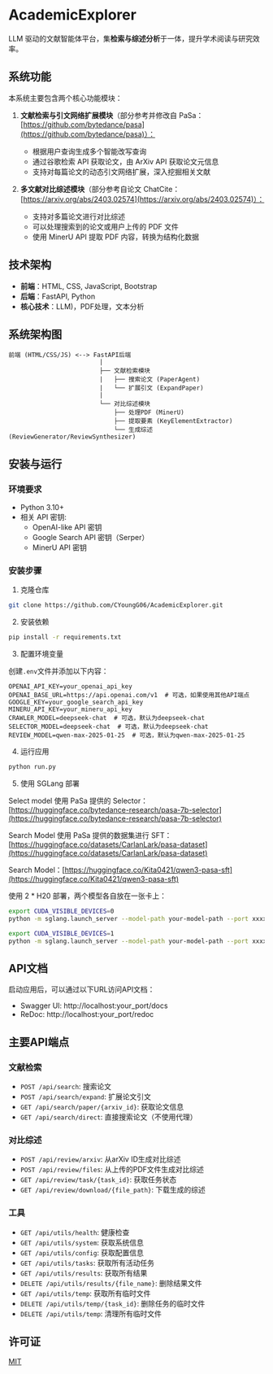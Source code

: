 # AcademicExplorer

LLM 驱动的文献智能体平台，集**检索与综述分析**于一体，提升学术阅读与研究效率。

## 系统功能

本系统主要包含两个核心功能模块：

1. **文献检索与引文网络扩展模块**（部分参考并修改自 PaSa：[https://github.com/bytedance/pasa](https://github.com/bytedance/pasa)）：
   - 根据用户查询生成多个智能改写查询
   - 通过谷歌检索 API 获取论文，由 ArXiv API 获取论文元信息
   - 支持对每篇论文的动态引文网络扩展，深入挖掘相关文献

2. **多文献对比综述模块**（部分参考自论文 ChatCite：[https://arxiv.org/abs/2403.02574](https://arxiv.org/abs/2403.02574)）：
   - 支持对多篇论文进行对比综述
   - 可以处理搜索到的论文或用户上传的 PDF 文件
   - 使用 MinerU API 提取 PDF 内容，转换为结构化数据

## 技术架构

- **前端**：HTML, CSS, JavaScript, Bootstrap
- **后端**：FastAPI, Python
- **核心技术**：LLM)，PDF处理，文本分析

## 系统架构图

```
前端 (HTML/CSS/JS) <--> FastAPI后端
                         |
                         ├── 文献检索模块
                         |   ├── 搜索论文 (PaperAgent)
                         |   └── 扩展引文 (ExpandPaper)
                         |
                         └── 对比综述模块
                             ├── 处理PDF (MinerU)
                             ├── 提取要素 (KeyElementExtractor)
                             └── 生成综述 (ReviewGenerator/ReviewSynthesizer)
```

## 安装与运行

### 环境要求

- Python 3.10+
- 相关 API 密钥:
  - OpenAI-like API 密钥
  - Google Search API 密钥（Serper）
  - MinerU API 密钥

### 安装步骤

1. 克隆仓库

```bash
git clone https://github.com/CYoungG06/AcademicExplorer.git
```

2. 安装依赖

```bash
pip install -r requirements.txt
```

3. 配置环境变量

创建`.env`文件并添加以下内容：

```
OPENAI_API_KEY=your_openai_api_key
OPENAI_BASE_URL=https://api.openai.com/v1  # 可选，如果使用其他API端点
GOOGLE_KEY=your_google_search_api_key
MINERU_API_KEY=your_mineru_api_key
CRAWLER_MODEL=deepseek-chat  # 可选，默认为deepseek-chat
SELECTOR_MODEL=deepseek-chat  # 可选，默认为deepseek-chat
REVIEW_MODEL=qwen-max-2025-01-25  # 可选，默认为qwen-max-2025-01-25
```

4. 运行应用

```bash
python run.py
```

5. 使用 SGLang 部署

Select model 使用 PaSa 提供的 Selector：[https://huggingface.co/bytedance-research/pasa-7b-selector](https://huggingface.co/bytedance-research/pasa-7b-selector)

Search Model 使用 PaSa 提供的数据集进行 SFT：[https://huggingface.co/datasets/CarlanLark/pasa-dataset](https://huggingface.co/datasets/CarlanLark/pasa-dataset)

Search Model：[https://huggingface.co/Kita0421/qwen3-pasa-sft](https://huggingface.co/Kita0421/qwen3-pasa-sft)

使用 2 * H20 部署，两个模型各自放在一张卡上：

```bash
export CUDA_VISIBLE_DEVICES=0
python -m sglang.launch_server --model-path your-model-path --port xxxx

export CUDA_VISIBLE_DEVICES=1
python -m sglang.launch_server --model-path your-model-path --port xxxx
```

## API文档

启动应用后，可以通过以下URL访问API文档：

- Swagger UI: http://localhost:your_port/docs
- ReDoc: http://localhost:your_port/redoc

## 主要API端点

### 文献检索

- `POST /api/search`: 搜索论文
- `POST /api/search/expand`: 扩展论文引文
- `GET /api/search/paper/{arxiv_id}`: 获取论文信息
- `GET /api/search/direct`: 直接搜索论文（不使用代理）

### 对比综述

- `POST /api/review/arxiv`: 从arXiv ID生成对比综述
- `POST /api/review/files`: 从上传的PDF文件生成对比综述
- `GET /api/review/task/{task_id}`: 获取任务状态
- `GET /api/review/download/{file_path}`: 下载生成的综述

### 工具

- `GET /api/utils/health`: 健康检查
- `GET /api/utils/system`: 获取系统信息
- `GET /api/utils/config`: 获取配置信息
- `GET /api/utils/tasks`: 获取所有活动任务
- `GET /api/utils/results`: 获取所有结果
- `DELETE /api/utils/results/{file_name}`: 删除结果文件
- `GET /api/utils/temp`: 获取所有临时文件
- `DELETE /api/utils/temp/{task_id}`: 删除任务的临时文件
- `DELETE /api/utils/temp`: 清理所有临时文件

## 许可证

[MIT](LICENSE)
